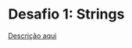 # Desafio 1: Strings 

[Descrição aqui](https://github.com/lucaaslb/desafios/tree/master/strings/JavaTemplate)

